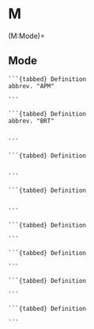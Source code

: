 # M

(M:Mode)=

## Mode

````{dropdown} Automated People Mover
```{tabbed} Definition
abbrev. "APM"

```
````

````{dropdown} Bus Rapid Transit
```{tabbed} Definition
abbrev. "BRT"


```
````

````{dropdown} Commuter Rail
```{tabbed} Definition


```
````

````{dropdown} Heavy Rail
```{tabbed} Definition


```
````

````{dropdown} Light Rail
```{tabbed} Definition

```
````

````{dropdown} Local Bus
```{tabbed} Definition

```
````

````{dropdown} Microtransit
```{tabbed} Definition

```
````

````{dropdown} Paratransit
```{tabbed} Definition

```
````

